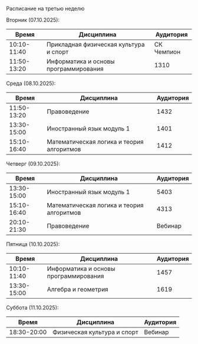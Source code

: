 Расписание на третью неделю

 Вторник (07.10.2025):

| Время | Дисциплина | Аудитория |
|-------|------------|-----------|
| 10:10-11:40 | Прикладная физическая культура и спорт | СК Чемпион |
| 11:50-13:20 | Информатика и основы программирования | 1310 |

 Среда (08.10.2025):

| Время | Дисциплина | Аудитория |
|-------|------------|-----------|
| 11:50-13:20 | Правоведение | 1432 |
| 13:30-15:00 | Иностранный язык модуль 1 | 1401 |
| 15:10-16:40 | Математическая логика и теория алгоритмов | 1412 |

 Четверг (09.10.2025):

| Время | Дисциплина | Аудитория |
|-------|------------|-----------|
| 13:30-15:00 | Иностранный язык модуль 1 | 5403 |
| 15:10-16:40 | Математическая логика и теория алгоритмов | 4313 |
| 20:10-21:30 | Правоведение | Вебинар |

 Пятница (10.10.2025):

| Время | Дисциплина | Аудитория |
|-------|------------|-----------|
| 10:10-11:40 | Информатика и основы программирования | 1457 |
| 13:30-15:00 | Алгебра и геометрия | 1619 |

 Суббота (11.10.2025):

| Время | Дисциплина | Аудитория |
|-------|------------|-----------|
| 18:30-20:00 | Физическая культура и спорт | Вебинар |
